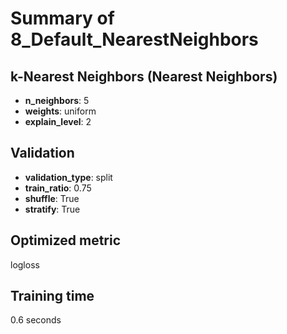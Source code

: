 # Summary of 8_Default_NearestNeighbors

## k-Nearest Neighbors (Nearest Neighbors)
- **n_neighbors**: 5
- **weights**: uniform
- **explain_level**: 2

## Validation
 - **validation_type**: split
 - **train_ratio**: 0.75
 - **shuffle**: True
 - **stratify**: True

## Optimized metric
logloss

## Training time

0.6 seconds
